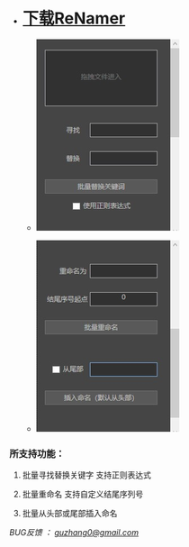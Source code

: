 - # [下载ReNamer](https://github.com/PMZeroSkyline/WPF_ReNamer/raw/master/ReNamer/ReNamer/bin/Release/ReNamer.exe)


    - ![ReNamer](1.jpg)

    - ![ReNamer](2.jpg)

### 所支持功能：

  1. 批量寻找替换关键字 支持正则表达式

  2. 批量重命名 支持自定义结尾序列号

  3. 批量从头部或尾部插入命名



*BUG反馈 ： guzhang0@gmail.com*
